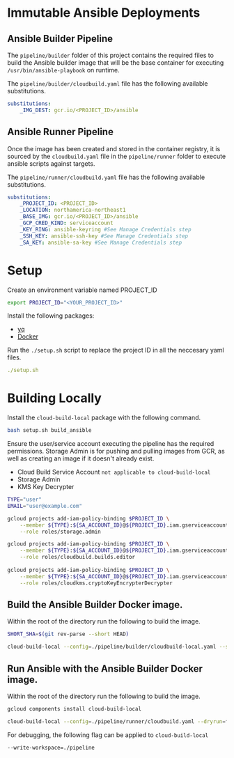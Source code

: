 # Immutable Ansible Deployments

## Ansible Builder Pipeline

The `pipeline/builder` folder of this project contains the required files to build the Ansible builder image that will be the base container for executing `/usr/bin/ansible-playbook` on runtime.

The `pipeline/builder/cloudbuild.yaml` file has the following available substitutions.

```yaml
substitutions:
    _IMG_DEST: gcr.io/<PROJECT_ID>/ansible
```

## Ansible Runner Pipeline
Once the image has been created and stored in the container registry, it is sourced by the `cloudbuild.yaml` file in the `pipeline/runner` folder to execute ansible scripts against targets.

The `pipeline/runner/cloudbuild.yaml` file has the following available substitutions.

```yaml
substitutions:
    _PROJECT_ID: <PROJECT_ID>
    _LOCATION: northamerica-northeast1
    _BASE_IMG: gcr.io/<PROJECT_ID>/ansible
    _GCP_CRED_KIND: serviceaccount
    _KEY_RING: ansible-keyring #See Manage Credentials step
    _SSH_KEY: ansible-ssh-key #See Manage Credentials step
    _SA_KEY: ansible-sa-key #See Manage Credentials step
```

# Setup

Create an environment variable named PROJECT_ID
```sh
export PROJECT_ID="<YOUR_PROJECT_ID>"
```

Install the following packages:
- [yq](https://mikefarah.gitbook.io/yq/)
- [Docker](https://docs.docker.com/engine/install/)

Run the `./setup.sh` script to replace the project ID in all the neccesary yaml files.

```yaml
./setup.sh
```

# Building Locally

Install the `cloud-build-local` package with the following command.

```sh
bash setup.sh build_ansible
```

Ensure the user/service account executing the pipeline has the required permissions. Storage Admin is for pushing and pulling images from GCR, as well as creating an image if it doesn't already exist.

  - Cloud Build Service Account `not applicable to cloud-build-local`
  - Storage Admin
  - KMS Key Decrypter

```sh
TYPE="user"
EMAIL="user@example.com"

gcloud projects add-iam-policy-binding $PROJECT_ID \
    --member ${TYPE}:${SA_ACCOUNT_ID}@${PROJECT_ID}.iam.gserviceaccount.com \
    --role roles/storage.admin

gcloud projects add-iam-policy-binding $PROJECT_ID \
    --member ${TYPE}:${SA_ACCOUNT_ID}@${PROJECT_ID}.iam.gserviceaccount.com \
    --role roles/cloudbuild.builds.editor  
    
gcloud projects add-iam-policy-binding $PROJECT_ID \
    --member ${TYPE}:${SA_ACCOUNT_ID}@${PROJECT_ID}.iam.gserviceaccount.com \
    --role roles/cloudkms.cryptoKeyEncrypterDecrypter
```

## Build the Ansible Builder Docker image.

Within the root of the directory run the following to build the image.

```sh
SHORT_SHA=$(git rev-parse --short HEAD)

cloud-build-local --config=./pipeline/builder/cloudbuild-local.yaml --substitutions _SHORT_SHA=$SHORT_SHA --dryrun=false --push .
```

## Run Ansible with the Ansible Builder Docker image.

Within the root of the directory run the following to build the image.

```sh
gcloud components install cloud-build-local

cloud-build-local --config=./pipeline/runner/cloudbuild.yaml --dryrun=false .
```

For debugging, the following flag can be applied to `cloud-build-local`

```sh
--write-workspace=./pipeline
```
